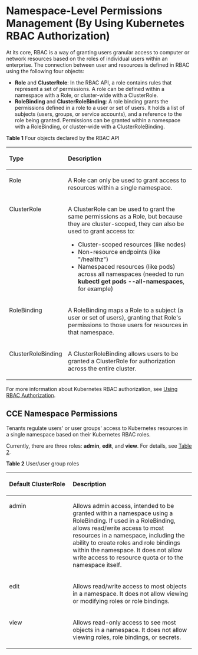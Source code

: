 # Namespace-Level Permissions Management \(By Using Kubernetes RBAC Authorization\)<a name="cce_01_0167"></a>

At its core, RBAC is a way of granting users granular access to computer or network resources based on the roles of individual users within an enterprise. The connection between user and resources is defined in RBAC using the following four objects:

-   **Role**  and  **ClusterRole**: In the RBAC API, a role contains rules that represent a set of permissions. A role can be defined within a namespace with a Role, or cluster-wide with a ClusterRole.
-   **RoleBinding**  and  **ClusterRoleBinding**: A role binding grants the permissions defined in a role to a user or set of users. It holds a list of subjects \(users, groups, or service accounts\), and a reference to the role being granted. Permissions can be granted within a namespace with a RoleBinding, or cluster-wide with a ClusterRoleBinding.

**Table  1**  Four objects declared by the RBAC API

<a name="table7143142111614"></a>
<table><thead align="left"><tr id="row1914410211164"><th class="cellrowborder" valign="top" width="30.620000000000005%" id="mcps1.2.3.1.1"><p id="p614452101611"><a name="p614452101611"></a><a name="p614452101611"></a>Type</p>
</th>
<th class="cellrowborder" valign="top" width="69.38%" id="mcps1.2.3.1.2"><p id="p12144622163"><a name="p12144622163"></a><a name="p12144622163"></a>Description</p>
</th>
</tr>
</thead>
<tbody><tr id="row1014417217164"><td class="cellrowborder" valign="top" width="30.620000000000005%" headers="mcps1.2.3.1.1 "><p id="p153732040131712"><a name="p153732040131712"></a><a name="p153732040131712"></a>Role</p>
</td>
<td class="cellrowborder" valign="top" width="69.38%" headers="mcps1.2.3.1.2 "><p id="p714414221614"><a name="p714414221614"></a><a name="p714414221614"></a>A Role can only be used to grant access to resources within a single namespace.</p>
</td>
</tr>
<tr id="row2014418219161"><td class="cellrowborder" valign="top" width="30.620000000000005%" headers="mcps1.2.3.1.1 "><p id="p4498748131713"><a name="p4498748131713"></a><a name="p4498748131713"></a>ClusterRole</p>
</td>
<td class="cellrowborder" valign="top" width="69.38%" headers="mcps1.2.3.1.2 "><p id="p176330155212"><a name="p176330155212"></a><a name="p176330155212"></a>A ClusterRole can be used to grant the same permissions as a Role, but because they are cluster-scoped, they can also be used to grant access to:</p>
<a name="ul11279114152116"></a><a name="ul11279114152116"></a><ul id="ul11279114152116"><li>Cluster-scoped resources (like nodes)</li><li>Non-resource endpoints (like "/healthz")</li><li>Namespaced resources (like pods) across all namespaces (needed to run <strong id="b1533423182410"><a name="b1533423182410"></a><a name="b1533423182410"></a>kubectl get pods --all-namespaces</strong>, for example)</li></ul>
</td>
</tr>
<tr id="row16145329168"><td class="cellrowborder" valign="top" width="30.620000000000005%" headers="mcps1.2.3.1.1 "><p id="p13145527161"><a name="p13145527161"></a><a name="p13145527161"></a>RoleBinding</p>
</td>
<td class="cellrowborder" valign="top" width="69.38%" headers="mcps1.2.3.1.2 "><p id="p1214572201610"><a name="p1214572201610"></a><a name="p1214572201610"></a>A RoleBinding maps a Role to a subject (a user or set of users), granting that Role's permissions to those users for resources in that namespace.</p>
</td>
</tr>
<tr id="row121452211165"><td class="cellrowborder" valign="top" width="30.620000000000005%" headers="mcps1.2.3.1.1 "><p id="p81450211617"><a name="p81450211617"></a><a name="p81450211617"></a>ClusterRoleBinding</p>
</td>
<td class="cellrowborder" valign="top" width="69.38%" headers="mcps1.2.3.1.2 "><p id="p10145525168"><a name="p10145525168"></a><a name="p10145525168"></a>A ClusterRoleBinding allows users to be granted a ClusterRole for authorization across the entire cluster.</p>
</td>
</tr>
</tbody>
</table>

For more information about Kubernetes RBAC authorization, see  [Using RBAC Authorization](https://kubernetes.io/docs/admin/authorization/rbac/).

## CCE Namespace Permissions<a name="section562824112461"></a>

Tenants regulate users' or user groups' access to Kubernetes resources in a single namespace based on their Kubernetes RBAC roles.

Currently, there are three roles:  **admin**,  **edit**, and  **view**. For details, see  [Table 2](#table174765455252).

**Table  2**  User/user group roles

<a name="table174765455252"></a>
<table><thead align="left"><tr id="row19540194512257"><th class="cellrowborder" valign="top" width="34.27%" id="mcps1.2.3.1.1"><p id="p1654017455258"><a name="p1654017455258"></a><a name="p1654017455258"></a>Default ClusterRole</p>
</th>
<th class="cellrowborder" valign="top" width="65.73%" id="mcps1.2.3.1.2"><p id="p0540144517258"><a name="p0540144517258"></a><a name="p0540144517258"></a>Description</p>
</th>
</tr>
</thead>
<tbody><tr id="row195412454251"><td class="cellrowborder" valign="top" width="34.27%" headers="mcps1.2.3.1.1 "><p id="p4541104518251"><a name="p4541104518251"></a><a name="p4541104518251"></a>admin</p>
</td>
<td class="cellrowborder" valign="top" width="65.73%" headers="mcps1.2.3.1.2 "><p id="p154117452251"><a name="p154117452251"></a><a name="p154117452251"></a>Allows admin access, intended to be granted within a namespace using a RoleBinding. If used in a RoleBinding, allows read/write access to most resources in a namespace, including the ability to create roles and role bindings within the namespace. It does not allow write access to resource quota or to the namespace itself.</p>
</td>
</tr>
<tr id="row12541445182514"><td class="cellrowborder" valign="top" width="34.27%" headers="mcps1.2.3.1.1 "><p id="p55415459252"><a name="p55415459252"></a><a name="p55415459252"></a>edit</p>
</td>
<td class="cellrowborder" valign="top" width="65.73%" headers="mcps1.2.3.1.2 "><p id="p20541545152519"><a name="p20541545152519"></a><a name="p20541545152519"></a>Allows read/write access to most objects in a namespace. It does not allow viewing or modifying roles or role bindings.</p>
</td>
</tr>
<tr id="row15541154516259"><td class="cellrowborder" valign="top" width="34.27%" headers="mcps1.2.3.1.1 "><p id="p20541194582515"><a name="p20541194582515"></a><a name="p20541194582515"></a>view</p>
</td>
<td class="cellrowborder" valign="top" width="65.73%" headers="mcps1.2.3.1.2 "><p id="p65420455258"><a name="p65420455258"></a><a name="p65420455258"></a>Allows read-only access to see most objects in a namespace. It does not allow viewing roles, role bindings, or secrets.</p>
</td>
</tr>
</tbody>
</table>

